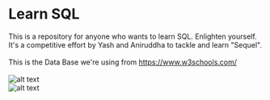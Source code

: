 # Learn SQL
This is a repository for anyone who wants to learn SQL. Enlighten yourself.<br/>
It's a competitive effort by Yash and Aniruddha to tackle and learn "Sequel".<br/><br/>
This is the Data Base we're using from https://www.w3schools.com/<br/><br/>
![alt text](https://github.com/aniruddha0pandey/Learn_SQL/blob/master/img/1.png)<br/>
![alt text](https://github.com/aniruddha0pandey/Learn_SQL/blob/master/img/2.png)

